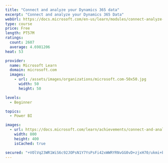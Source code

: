 ```yaml
---
title: "Connect and analyze your Dynamics 365 data​"
excerpt: "Connect and analyze your Dynamics 365 Data​"
webUrl: https://docs.microsoft.com/en-us/learn/modules/connect-analyze-dynamics-365-data/
type: course
price: Free
length: PT57M
ratings:
  count: 2607
  average: 4.6981206
heat: 53

provider:
  name: Microsoft Learn
  domain: microsoft.com
  images:
    - url: /assets/images/organizations/microsoft.com-50x50.jpg
      width: 50
      height: 50

levels:
  - Beginner

topics:
  - Power BI

images:
  - url: https://docs.microsoft.com/learn/achievements/connect-and-analyze-your-microsoft-dynamics-365-data-social.png
    width: 800
    height: 400
    isCached: true

secured: "+VOlVq23WR1WiS6c92JOPsN1Y7YsPsFi42xWWRYRNvGG0vD+zjxH70/ukmi+bwZyLkkWRp4h8UjWwa+7Ucecv+R+WFuWqZbxIXqi3QdyeasX2kIRzQhKpSbmUDWxdX1uEX2yIsw24lgvBcnTSv58VH7dfxjtdoJOcNnnbHob5Os0e7hIgYPh1Dkl5qxvkZJGuSC62M6iTir3C8Q1AvxggtccEwVxc3K6RZEy1cFr0rC70wk7md9sNjQYHTehFMYj4SdqcrnHGQ9PKnpIE7X8P8DJ+whipOxzcGtGj1rEgL8Bb7FSazcxSSpBPW5u+dx6TUAoAVuqT8TVOMdiVAZFO30p0FC9wlBIPmkjfe4SH1oerb6yVWPqWPBPLfJ8SMmhGVsET6xr5dLbyNcebuCdUw+EYFq1PtrBPcX3Zhy7Rew=;THrc1Q5A2qLSW/ial33/zA=="
---
```


